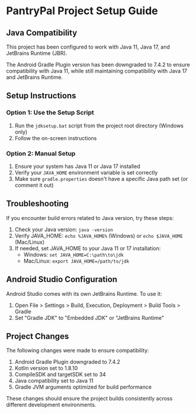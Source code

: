 # PantryPal Project Setup Guide

## Java Compatibility

This project has been configured to work with Java 11, Java 17, and JetBrains Runtime (JBR). 

The Android Gradle Plugin version has been downgraded to 7.4.2 to ensure compatibility with Java 11, while still maintaining compatibility with Java 17 and JetBrains Runtime.

## Setup Instructions

### Option 1: Use the Setup Script

1. Run the `jdksetup.bat` script from the project root directory (Windows only)
2. Follow the on-screen instructions

### Option 2: Manual Setup

1. Ensure your system has Java 11 or Java 17 installed
2. Verify your `JAVA_HOME` environment variable is set correctly
3. Make sure `gradle.properties` doesn't have a specific Java path set (or comment it out)

## Troubleshooting

If you encounter build errors related to Java version, try these steps:

1. Check your Java version: `java -version`
2. Verify JAVA_HOME: `echo %JAVA_HOME%` (Windows) or `echo $JAVA_HOME` (Mac/Linux)
3. If needed, set JAVA_HOME to your Java 11 or 17 installation:
   - Windows: `set JAVA_HOME=C:\path\to\jdk`
   - Mac/Linux: `export JAVA_HOME=/path/to/jdk`

## Android Studio Configuration

Android Studio comes with its own JetBrains Runtime. To use it:

1. Open File > Settings > Build, Execution, Deployment > Build Tools > Gradle
2. Set "Gradle JDK" to "Embedded JDK" or "JetBrains Runtime"

## Project Changes

The following changes were made to ensure compatibility:

1. Android Gradle Plugin downgraded to 7.4.2
2. Kotlin version set to 1.8.10
3. CompileSDK and targetSDK set to 34
4. Java compatibility set to Java 11
5. Gradle JVM arguments optimized for build performance

These changes should ensure the project builds consistently across different development environments. 